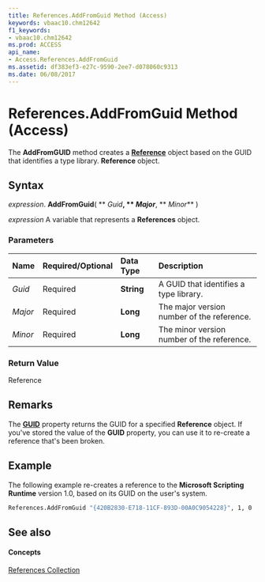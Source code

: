 ```yaml
---
title: References.AddFromGuid Method (Access)
keywords: vbaac10.chm12642
f1_keywords:
- vbaac10.chm12642
ms.prod: ACCESS
api_name:
- Access.References.AddFromGuid
ms.assetid: df383ef3-e27c-9590-2ee7-d078060c9313
ms.date: 06/08/2017
---
```



# References.AddFromGuid Method (Access)

The  **AddFromGUID** method creates a **[Reference](reference-object-access.md)** object based on the GUID that identifies a type library. **Reference** object.


## Syntax

 _expression_. **AddFromGuid**( ** _Guid_**, ** _Major_**, ** _Minor_** )

 _expression_ A variable that represents a **References** object.


### Parameters



|**Name**|**Required/Optional**|**Data Type**|**Description**|
|:-----|:-----|:-----|:-----|
| _Guid_|Required|**String**|A GUID that identifies a type library.|
| _Major_|Required|**Long**|The major version number of the reference.|
| _Minor_|Required|**Long**|The minor version number of the reference.|

### Return Value

Reference


## Remarks

The  **[GUID](reference-guid-property-access.md)** property returns the GUID for a specified **Reference** object. If you've stored the value of the **GUID** property, you can use it to re-create a reference that's been broken.


## Example

The following example re-creates a reference to the  **Microsoft Scripting Runtime** version 1.0, based on its GUID on the user's system.


```vb
References.AddFromGuid "{420B2830-E718-11CF-893D-00A0C9054228}", 1, 0
```


## See also


#### Concepts


[References Collection](references-object-access.md)

